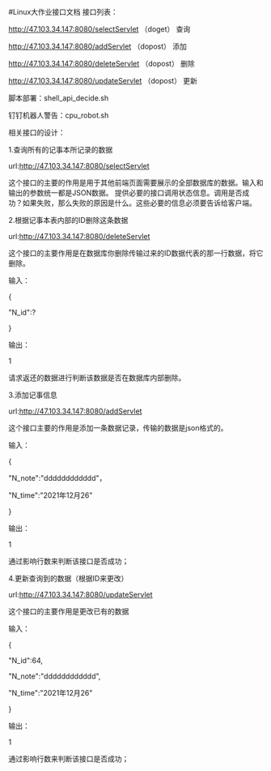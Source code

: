 #Linux大作业接口文档
接口列表：


http://47.103.34.147:8080/selectServlet （doget）
查询

http://47.103.34.147:8080/addServlet （dopost）
添加

http://47.103.34.147:8080/deleteServlet （dopost）
删除

http://47.103.34.147:8080/updateServlet （dopost）
更新

脚本部署：shell_api_decide.sh

钉钉机器人警告：cpu_robot.sh

相关接口的设计：

1.查询所有的记事本所记录的数据

url:http://47.103.34.147:8080/selectServlet

这个接口的主要的作用是用于其他前端页面需要展示的全部数据库的数据。输入和输出的参数统一都是JSON数据。
提供必要的接口调用状态信息。调用是否成功？如果失败，那么失败的原因是什么。这些必要的信息必须要告诉给客户端。

2.根据记事本表内部的ID删除这条数据

url:http://47.103.34.147:8080/deleteServlet

这个接口的主要作用是在数据库你删除传输过来的ID数据代表的那一行数据，将它删除。

输入：

{

  "N_id":?
  
}

输出：

1

请求返还的数据进行判断该数据是否在数据库内部删除。

3.添加记事信息

url:http://47.103.34.147:8080/addServlet

这个接口主要的作用是添加一条数据记录，传输的数据是json格式的。

输入：

{

  "N_note":"dddddddddddd"，
  
  "N_time":"2021年12月26"
  
}

输出：

1

通过影响行数来判断该接口是否成功；

4.更新查询到的数据（根据ID来更改）

url:http://47.103.34.147:8080/updateServlet

这个接口的主要作用是更改已有的数据

输入：

{

  "N_id":64,
  
  "N_note":"dddddddddddd",
  
  "N_time":"2021年12月26"
  
}

输出：

1

通过影响行数来判断该接口是否成功；
